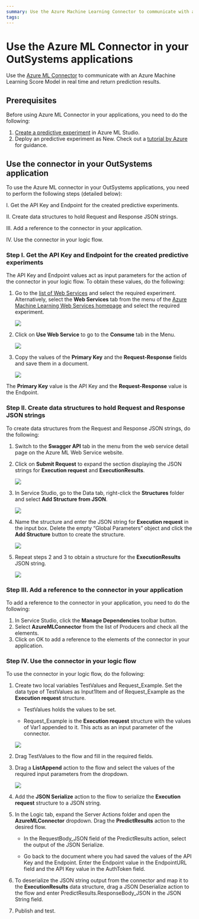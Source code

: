 ```yaml
---
summary: Use the Azure Machine Learning Connector to communicate with an Azure Machine Learning Score Model in real time and return prediction results.
tags:
---
```


# Use the Azure ML Connector in your OutSystems applications

Use the [Azure ML Connector](https://www.outsystems.com/forge/component-overview/5657/azure-ml-connector) to communicate with an Azure Machine Learning Score Model in real time and return prediction results.

## Prerequisites

Before using Azure ML Connector in your applications, you need to do the following:

1. [Create a predictive experiment](https://docs.microsoft.com/en-us/azure/machine-learning/studio/create-experiment) in Azure ML Studio.
1. Deploy an predictive experiment as New. Check out a [tutorial by Azure](https://docs.microsoft.com/en-us/azure/machine-learning/classic/tutorial-part3-credit-risk-deploy) for guidance.

## Use the connector in your OutSystems application

To use the Azure ML connector in your OutSystems applications, you need to perform the following steps (detailed below):

I. Get the API Key and Endpoint for the created predictive experiments.

II. Create data structures to hold Request and Response JSON strings.

III. Add a reference to the connector in your application.

IV. Use the connector in your logic flow.

### Step I. Get the API Key and Endpoint for the created predictive experiments

The API Key and Endpoint values act as input parameters for the action of the connector in your logic flow. To obtain these values, do the following:

1. Go to the [list of Web Services](https://services.azureml.net/webservices) and select the required experiment. Alternatively, select the **Web Services** tab from the menu of the [Azure Machine Learning Web Services homepage](https://services.azureml.net/) and select the required experiment.

    ![](images/ml-connector-image2.png?width=600)

1. Click on **Use Web Service** to go to the **Consume** tab in the Menu.

    ![](images/ml-connector-image4.png?width=400)

1. Copy the values of the **Primary Key** and the **Request-Response** fields and save them in a document.

    ![](images/ml-connector-image5.png?width=600)

The **Primary Key** value is the API Key and the **Request-Response** value is the Endpoint.

### Step II. Create data structures to hold Request and Response JSON strings

To create data structures from the Request and Response JSON strings, do the following:

1. Switch to the **Swagger API** tab in the menu from the web service detail page on the Azure ML Web Service website.

1. Click on **Submit Request** to expand the section displaying the JSON strings for **Execution request** and **ExecutionResults**.

    ![](images/ml-connector-image9.png?width=600)

1. In Service Studio, go to the Data tab, right-click the **Structures** folder and select **Add Structure from JSON**.       

    ![](images/ml-connector-image1.png?width=500)

1. Name the structure and enter the JSON string for **Execution request** in the input box. Delete the empty “Global Parameters” object and click the **Add Structure** button to create the structure.

    ![](images/ml-connector-image3.png?width=600)

1. Repeat steps 2 and 3 to obtain a structure for the **ExecutionResults** JSON string.

    ![](images/ml-connector-image8.png?width=600)

### Step III. Add a reference to the connector in your application

To add a reference to the connector in your application, you need to do the following:

1. In Service Studio, click the **Manage Dependencies** toolbar button.
1. Select **AzureMLConnector** from the list of Producers and check all the elements.
1. Click on OK to add a reference to the elements of the connector in your application.

### Step IV. Use the connector in your logic flow

To use the connector in your logic flow, do the following:

1. Create two local variables TestValues and Request_Example. Set the data type of TestValues as Input1Item and of Request_Example as the **Execution request** structure. 

    * TestValues holds the values to be set.

    * Request_Example is the **Execution request** structure with the values of Var1 appended to it. This acts as an input parameter of the connector.

    ![](images/ml-connector-image6.png?width=600)

1. Drag TestValues to the flow and fill in the required fields.

1. Drag a **ListAppend** action to the flow and select the values of the required input parameters from the dropdown.

    ![](images/ml-connector-image7.png?width=600)

1. Add the **JSON Serialize** action to the flow to serialize the **Execution request** structure to a JSON string.

1. In the Logic tab, expand the Server Actions folder and open the **AzureMLConnector** dropdown. Drag the **PredictResults** action to the desired flow.

    * In the RequestBody_JSON field of the PredictResults action, select the output of the JSON Serialize.

    * Go back to the document where you had saved the values of the API Key and the Endpoint. Enter the Endpoint value in the EndpointURL field and the API Key value in the AuthToken field.

1. To deserialize the JSON string output from the connector and map it to the **ExecutionResults** data structure, drag a JSON Deserialize action to the flow and enter PredictResults.ResponseBody_JSON in the JSON String field.

1. Publish and test.
